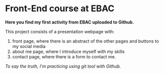 # Front-End course at EBAC

**Here you find my first activity from EBAC uploaded to Github.**

This project consists of a presentation webpage with:

1. front page, where there is an abstract of the other pages and buttons to my social media
2. about me page, where I introduce myself with my skills
3. contact page, where there is a form to contact me.

*To say the truth, I'm practicing using git tool with Github.*
